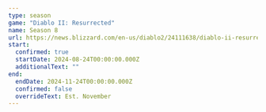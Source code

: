 ```yaml
---
type: season
game: "Diablo II: Resurrected"
name: Season 8
url: https://news.blizzard.com/en-us/diablo2/24111638/diablo-ii-resurrected-ladder-season-8-coming-soon
start:
  confirmed: true
  startDate: 2024-08-24T00:00:00.000Z
  additionalText: ""
end:
  endDate: 2024-11-24T00:00:00.000Z
  confirmed: false
  overrideText: Est. November
---
```

